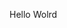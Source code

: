 Hello Wolrd

















































































































































































































































































































































































































































































































































































































































































































































































































































































































































































































































































































































































































































































































































































































































































































































































































































































































































































































































































































































































































































































































































































































































































































































































































































































































































































































































































































































































































































































































































































































































































































































































































































































































































































































































































































































































































































































































































































































































































































































































































































































































































































































